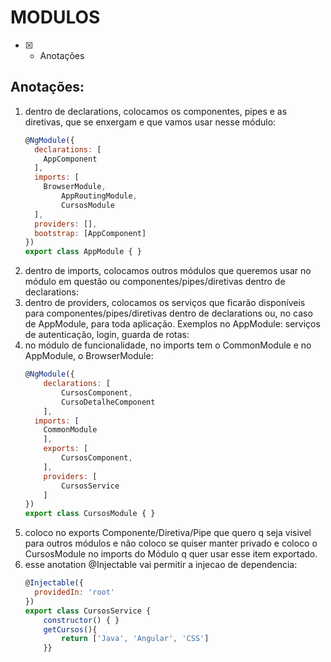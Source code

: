 # MODULOS
- [x] - Anotações

## Anotações:
<ol>
<li>dentro de declarations, colocamos os componentes, pipes e as diretivas, que se enxergam e que vamos usar nesse módulo:

```javascript
@NgModule({
  declarations: [
    AppComponent
  ],
  imports: [
    BrowserModule,
		AppRoutingModule,
		CursosModule
  ],
  providers: [],
  bootstrap: [AppComponent]
})
export class AppModule { }
```
</li>
<li>dentro de imports, colocamos outros módulos que queremos usar no módulo em questão ou componentes/pipes/diretivas dentro de declarations:
</li>
<li>dentro de providers, colocamos os serviços que ficarão disponíveis para componentes/pipes/diretivas dentro de declarations ou, no caso de AppModule, para toda aplicação. Exemplos no AppModule: serviços de autenticação, login, guarda de rotas:
</li>
<li>no módulo de funcionalidade, no imports tem o CommonModule e no AppModule, o BrowserModule:

```javascript
@NgModule({
	declarations: [
		CursosComponent,
		CursoDetalheComponent
	],
  imports: [
    CommonModule
	],
	exports: [
		CursosComponent,		
	],
	providers: [
		CursosService
	]
})
export class CursosModule { }
```
</li>
<li>coloco no exports Componente/Diretiva/Pipe que quero q seja visivel para outros módulos e não coloco se quiser manter privado e coloco o CursosModule no imports do Módulo q quer usar esse item exportado.
</li>
<li>esse anotation @Injectable vai permitir a injecao de dependencia:

```javascript
@Injectable({
  providedIn: 'root'
})
export class CursosService {
	constructor() { }	
	getCursos(){
		return ['Java', 'Angular', 'CSS']
	}}
```
</li>
</ol>
